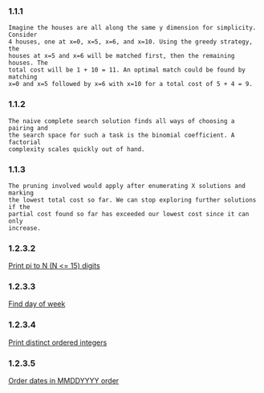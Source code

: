 ### 1.1.1
    Imagine the houses are all along the same y dimension for simplicity. Consider
    4 houses, one at x=0, x=5, x=6, and x=10. Using the greedy strategy, the
    houses at x=5 and x=6 will be matched first, then the remaining houses. The
    total cost will be 1 + 10 = 11. An optimal match could be found by matching
    x=0 and x=5 followed by x=6 with x=10 for a total cost of 5 + 4 = 9.

### 1.1.2
    The naive complete search solution finds all ways of choosing a pairing and
    the search space for such a task is the binomial coefficient. A factorial
    complexity scales quickly out of hand.

### 1.1.3
    The pruning involved would apply after enumerating X solutions and marking
    the lowest total cost so far. We can stop exploring further solutions if the
    partial cost found so far has exceeded our lowest cost since it can only
    increase.

### 1.2.3.2
[Print pi to N (N <= 15) digits](pi_printer.h)

### 1.2.3.3
[Find day of week](day_of_week.h)

### 1.2.3.4
[Print distinct ordered integers](distinct.h)

### 1.2.3.5
[Order dates in MMDDYYYY order](order_dates.h)
